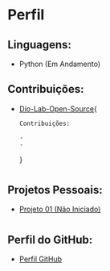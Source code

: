 # Perfil

## Linguagens:

* Python (Em Andamento)
## Contribuições:

* [Dio-Lab-Open-Source](https://github.com/elidianaandrade/dio-lab-open-source){

      Contribuições: 

      -                             
      -                     
    }                                                   
#
## Projetos Pessoais:

* [Projeto 01 (Não Iniciado)](https://github.com/meu-nome/meu-projeto)

#
## Perfil do GitHub:

* [Perfil GitHub](https://github.com/Julian-Sousa)
